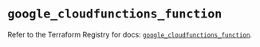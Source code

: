 # `google_cloudfunctions_function`

Refer to the Terraform Registry for docs: [`google_cloudfunctions_function`](https://registry.terraform.io/providers/hashicorp/google-beta/5.36.0/docs/resources/google_cloudfunctions_function).
